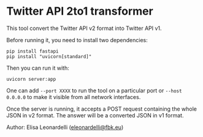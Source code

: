 # Twitter API 2to1 transformer

This tool convert the Twitter API v2 format into Twitter API v1.

Before running it, you need to install two dependencies:

```
pip install fastapi
pip install "uvicorn[standard]"
```

Then you can run it with:

```
uvicorn server:app
```

One can add `--port XXXX` to run the tool on a particular port or `--host 0.0.0.0` to make it visible from all network interfaces.

Once the server is running, it accepts a POST request containing the whole JSON in v2 format. The answer will be a converted JSON in v1 format.

Author: Elisa Leonardelli ([eleonardelli@fbk.eu](mailto:eleonardelli@fbk.eu))
